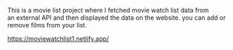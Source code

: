   This is a movie list project where I fetched movie watch list data from          
an external API and then displayed the data on the website. you can add or remove films from your list.                                                                                                                                                                                                                                                                                                                                                                                                                                                                                                                                                                                                                 
  
https://moviewatchlist1.netlify.app/      
 

